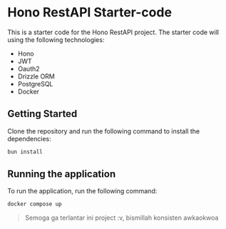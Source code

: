 # Hono RestAPI Starter-code

This is a starter code for the Hono RestAPI project. The starter code will using the following technologies:

- Hono
- JWT
- Oauth2
- Drizzle ORM
- PostgreSQL
- Docker

## Getting Started
Clone the repository and run the following command to install the dependencies:

```bash
bun install
```

## Running the application
To run the application, run the following command:

```bash
docker compose up
```

> Semoga ga terlantar ini project :v, bismillah konsisten awkaokwoa